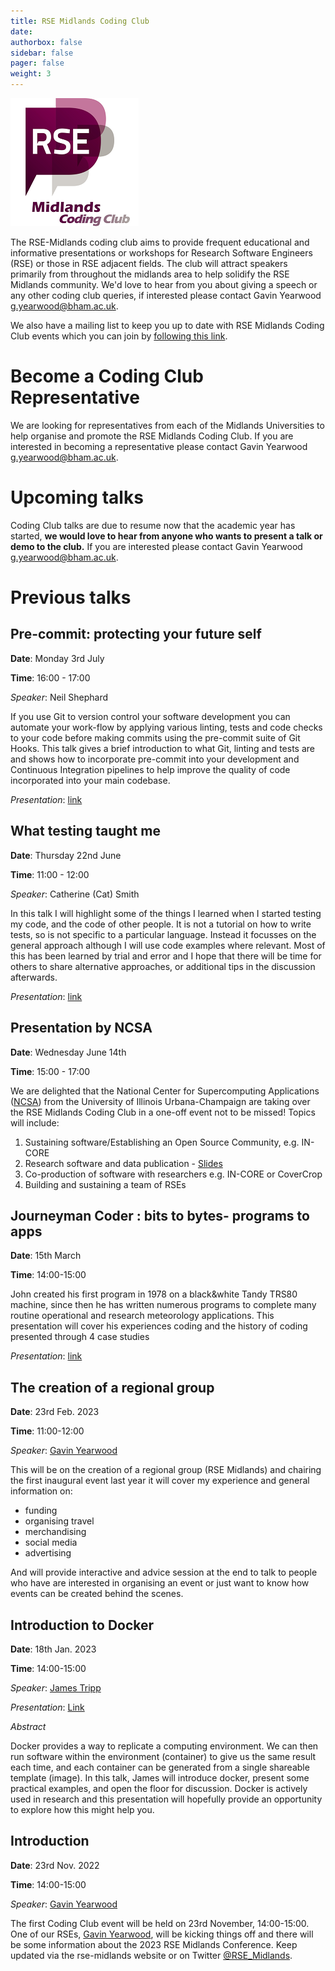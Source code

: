 ```yaml
---
title: RSE Midlands Coding Club
date:
authorbox: false
sidebar: false
pager: false
weight: 3
---
```

![RSE Midlands Coding Club Logo](/images/logo-RSE-midlands-coding-club.png)

The RSE-Midlands coding club aims to provide frequent educational and informative presentations or workshops for Research Software Engineers (RSE) or those in RSE adjacent fields. The club will attract speakers primarily from throughout the midlands area to help solidify the RSE Midlands community. We'd love to hear from you about giving a speech or any other coding club queries, if interested please contact Gavin Yearwood [g.yearwood@bham.ac.uk](mailto:g.yearwood@bham.ac.uk).

We also have a mailing list to keep you up to date with RSE Midlands Coding Club events which you can join by [following this link](https://www.jiscmail.ac.uk/cgi-bin/wa-jisc.exe?SUBED1=RSE-MIDLANDS-CODING-CLUB-LIST&A=1).

# Become a Coding Club Representative

We are looking for representatives from each of the Midlands Universities to help organise and promote the RSE Midlands Coding Club. If you are interested in becoming a representative please contact Gavin Yearwood [g.yearwood@bham.ac.uk](mailto:g.yearwood@bham.ac.uk).

# Upcoming talks

Coding Club talks are due to resume now that the academic year has started, **we would love to hear from anyone who wants to present a talk or demo to the club.** If you are interested please contact Gavin Yearwood [g.yearwood@bham.ac.uk](mailto:g.yearwood@bham.ac.uk).

# Previous talks

## Pre-commit: protecting your future self

**Date**: Monday 3rd July

**Time**: 16:00 - 17:00

*Speaker*: Neil Shephard

If you use Git to version control your software development you can automate your work-flow by applying various linting, tests and code checks to your code before making commits using the pre-commit suite of Git Hooks. This talk gives a brief introduction to what Git, linting and tests are and shows how to incorporate pre-commit into your development and Continuous Integration pipelines to help improve the quality of code incorporated into your main codebase.

*Presentation*: [link](https://ns-rse.github.io/pre-commit/)

## What testing taught me

**Date**: Thursday 22nd June

**Time**: 11:00 - 12:00

*Speaker*: Catherine (Cat) Smith

In this talk I will highlight some of the things I learned when I started testing my code, and the code of other people. It is not a tutorial on how to write tests, so is not specific to a particular language. Instead it focusses on the general approach although I will use code examples where relevant. Most of this has been learned by trial and error and I hope that there will be time for others to share alternative approaches, or additional tips in the discussion afterwards.

*Presentation*: [link](https://bham-my.sharepoint.com/personal/g_yearwood_bham_ac_uk/_layouts/15/guestaccess.aspx?docid=0fb31777292164edd978c317c597198ca&authkey=AdewUuDgg1rDvUmKYRkjUiE&e=Q1m7wXa)

## Presentation by NCSA

**Date**: Wednesday June 14th

**Time**: 15:00 - 17:00

We are delighted that the National Center for Supercomputing Applications ([NCSA](https://www.ncsa.illinois.edu)) from the University of Illinois Urbana-Champaign are taking over the RSE Midlands Coding Club in a one-off event not to be missed! Topics will include:

1. Sustaining software/Establishing an Open Source Community, e.g. IN-CORE
2. Research software and data publication - [Slides](https://doi.org/10.5281/zenodo.8030650)
3. Co-production of software with researchers e.g. IN-CORE or CoverCrop
4. Building and sustaining a team of RSEs

## Journeyman Coder : bits to bytes- programs to apps

**Date**: 15th March

**Time**: 14:00-15:00

John created his first program in 1978 on a black&white Tandy TRS80 machine, since then he has written numerous programs to complete many routine operational and research meteorology applications. This presentation will cover his experiences coding and the history of coding presented through 4 case studies

*Presentation*: [link](https://bham-my.sharepoint.com/personal/g_yearwood_bham_ac_uk/_layouts/15/guestaccess.aspx?docid=0d6809b8877bb414ea4400a9d189bdbf4&authkey=AZrVbE2NUFaDSl-MKy-QaXE&e=MqHkT5)

## The creation of a regional group

**Date**: 23rd Feb. 2023

**Time**: 11:00-12:00

*Speaker*: [Gavin Yearwood](https://intranet.birmingham.ac.uk/it/teams/infrastructure/research/bear/rsg/staff/gavin-yearwood.aspx)

This will be on the creation of a
regional group (RSE Midlands) and chairing the first inaugural event last year it will cover my experience and general information on:

* funding
* organising travel
* merchandising
* social media
* advertising

And will provide interactive and advice session at the end to talk to people who have are interested in organising an event or just want to know how events can be created behind the scenes.

## Introduction to Docker

**Date**: 18th Jan. 2023

**Time**: 14:00-15:00

*Speaker*: [James Tripp](https://jamestripp.net/)

*Presentation*: [Link](/pdfs/DockerIntro2023.pdf)

*Abstract*

Docker provides a way to replicate a computing environment. We can then run software within the environment (container) to give us the same result each time, and each container can be generated from a single shareable template (image).  In this talk, James will introduce docker, present some practical examples, and open the floor for discussion. Docker is actively used in research and this presentation will hopefully provide an opportunity to explore how this might help you.

## Introduction

**Date**: 23rd Nov. 2022

**Time**: 14:00-15:00

*Speaker*: [Gavin Yearwood](https://intranet.birmingham.ac.uk/it/teams/infrastructure/research/bear/rsg/staff/gavin-yearwood.aspx)

The first Coding Club event will be held on 23rd November, 14:00-15:00. One of our RSEs, [Gavin Yearwood](https://intranet.birmingham.ac.uk/it/teams/infrastructure/research/bear/rsg/staff/gavin-yearwood.aspx), will be kicking things off and there will be some information about the 2023 RSE Midlands Conference. Keep updated via the rse-midlands website or on Twitter [@RSE_Midlands](https://twitter.com/RSE_Midlands).
